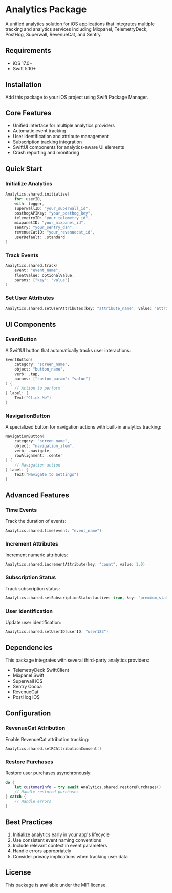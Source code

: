 # Analytics Package

A unified analytics solution for iOS applications that integrates multiple tracking and analytics services including Mixpanel, TelemetryDeck, PostHog, Superwall, RevenueCat, and Sentry.

## Requirements

- iOS 17.0+
- Swift 5.10+

## Installation

Add this package to your iOS project using Swift Package Manager.

## Core Features

- Unified interface for multiple analytics providers
- Automatic event tracking
- User identification and attribute management
- Subscription tracking integration
- SwiftUI components for analytics-aware UI elements
- Crash reporting and monitoring

## Quick Start

### Initialize Analytics

```swift
Analytics.shared.initialize(
    for: userID,
    with: logger,
    superwallID: "your_superwall_id",
    posthogAPIKey: "your_posthog_key",
    telemetryID: "your_telemetry_id",
    mixpanelID: "your_mixpanel_id",
    sentry: "your_sentry_dsn",
    revenueCatID: "your_revenuecat_id",
    userDefault: .standard
)
```

### Track Events

```swift
Analytics.shared.track(
    event: "event_name",
    floatValue: optionalValue,
    params: ["key": "value"]
)
```

### Set User Attributes

```swift
Analytics.shared.setUserAttributes(key: "attribute_name", value: "attribute_value")
```

## UI Components

### EventButton

A SwiftUI button that automatically tracks user interactions:

```swift
EventButton(
    category: "screen_name",
    object: "button_name",
    verb: .tap,
    params: ["custom_param": "value"]
) {
    // Action to perform
} label: {
    Text("Click Me")
}
```

### NavigationButton

A specialized button for navigation actions with built-in analytics tracking:

```swift
NavigationButton(
    category: "screen_name",
    object: "navigation_item",
    verb: .navigate,
    rowAlignment: .center
) {
    // Navigation action
} label: {
    Text("Navigate to Settings")
}
```

## Advanced Features

### Time Events

Track the duration of events:

```swift
Analytics.shared.time(event: "event_name")
```

### Increment Attributes

Increment numeric attributes:

```swift
Analytics.shared.incrementAttribute(key: "count", value: 1.0)
```

### Subscription Status

Track subscription status:

```swift
Analytics.shared.setSubscriptionStatus(active: true, key: "premium_status")
```

### User Identification

Update user identification:

```swift
Analytics.shared.setUserID(userID: "user123")
```

## Dependencies

This package integrates with several third-party analytics providers:

- TelemetryDeck SwiftClient
- Mixpanel Swift
- Superwall iOS
- Sentry Cocoa
- RevenueCat
- PostHog iOS

## Configuration

### RevenueCat Attribution

Enable RevenueCat attribution tracking:

```swift
Analytics.shared.setRCAttributionConsent()
```

### Restore Purchases

Restore user purchases asynchronously:

```swift
do {
    let customerInfo = try await Analytics.shared.restorePurchases()
    // Handle restored purchases
} catch {
    // Handle errors
}
```

## Best Practices

1. Initialize analytics early in your app's lifecycle
2. Use consistent event naming conventions
3. Include relevant context in event parameters
4. Handle errors appropriately
5. Consider privacy implications when tracking user data

## License

This package is available under the MIT license.
